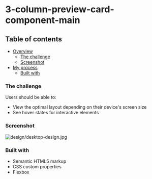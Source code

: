 # 3-column-preview-card-component-main


## Table of contents
- [Overview](#overview)
  - [The challenge](#the-challenge)
  - [Screenshot](#screenshot)
- [My process](#my-process)
  - [Built with](#built-with)

### The challenge

Users should be able to:

- View the optimal layout depending on their device's screen size
- See hover states for interactive elements

### Screenshot

![design/desktop-design.jpg](./screenshot.jpg)


### Built with

- Semantic HTML5 markup
- CSS custom properties
- Flexbox




